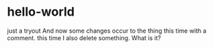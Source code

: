 # hello-world
just a tryout
And now some changes occur to the thing
this time with a comment.
this time I also delete something. What is it?
